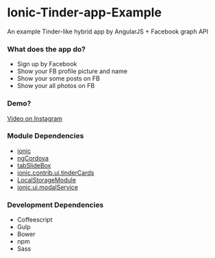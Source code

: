 # Ionic-Tinder-app-Example
An example Tinder-like hybrid app by AngularJS + Facebook graph API

### What does the app do?
* Sign up by Facebook
* Show your FB profile picture and name
* Show your some posts on FB
* Show your all photos on FB

### Demo?
[Video on Instagram](https://t.co/AMORdrWzou)

### Module Dependencies
* [ionic](http://ionicframework.com/)
* [ngCordova](https://github.com/driftyco/ng-cordova)
* [tabSlideBox](https://github.com/saravmajestic/ionic/tree/master/tabbedSlideBox)
* [ionic.contrib.ui.tinderCards](https://github.com/driftyco/ionic-ion-tinder-cards)
* [LocalStorageModule](https://github.com/grevory/angular-local-storage)
* [ionic.ui.modalService](https://github.com/wataruoguchi/ionic-ui-modal-service)

### Development Dependencies
* Coffeescript
* Gulp
* Bower
* npm
* Sass
